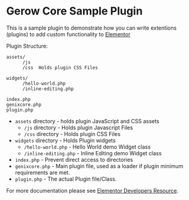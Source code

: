 # Gerow Core Sample Plugin

This is a sample plugin to demonstrate how you can write extentions (plugins) to add custom functionality to [Elementor](https://github.com/pojome/elementor/)

Plugin Structure:
```
assets/
      /js
      /css  Holds plugin CSS Files

widgets/
      /hello-world.php
      /inline-editing.php

index.php
genixcore.php
plugin.php
```


* `assets` directory - holds plugin JavaScript and CSS assets
  * `/js` directory - Holds plugin Javascript Files
  * `/css` directory - Holds plugin CSS Files
* `widgets` directory - Holds Plugin widgets
  * `/hello-world.php` - Hello World demo Widget class
  * `/inline-editing.php` - Inline Editing demo Widget class
* `index.php`	- Prevent direct access to directories
* `genixcore.php`	- Main plugin file, used as a loader if plugin minimum requirements are met.
* `plugin.php` - The actual Plugin file/Class.

For more documentation please see [Elementor Developers Resource](https://developers.elementor.com/creating-an-extension-for-elementor/).
